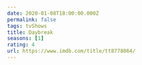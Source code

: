 ```yaml
---
date: 2020-01-08T18:00:00.000Z
permalink: false
tags: tvShows
title: Daybreak
seasons: [1]
rating: 4
url: https://www.imdb.com/title/tt8778064/
---
```


